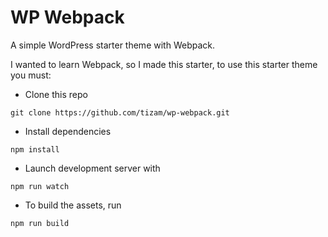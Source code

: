 # WP Webpack

A simple WordPress starter theme with Webpack.

I wanted to learn Webpack, so I made this starter, to use this starter theme you must:
- Clone this repo 
```
git clone https://github.com/tizam/wp-webpack.git
```

- Install dependencies
```
npm install
``` 

- Launch development server with
```
npm run watch
```

- To build the assets, run 
```
npm run build
```